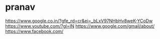 # pranav
https://www.google.co.in/?gfe_rd=cr&ei=_bLxV97NHbHv8weK-YCoDw
https://www.youtube.com/?gl=IN
https://www.google.com/gmail/about/
https://www.facebook.com/
